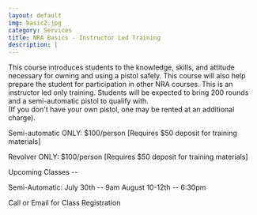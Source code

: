 ```yaml
---
layout: default
img: basic2.jpg
category: Services
title: NRA Basics - Instructor Led Training
description: |
---
```

This course introduces students to the knowledge, skills, and attitude necessary for owning and using a pistol safely. This course will also help prepare the student for participation in other NRA courses. This is an instructor led only training. 
Students will be expected to bring 200 rounds and a semi-automatic pistol to qualify with.    
(If you don't have your own pistol, one may be rented at an additional charge).  

     
Semi-automatic ONLY: $100/person [Requires $50 deposit for training materials]

Revolver ONLY: $100/person [Requires $50 deposit for training materials]


Upcoming Classes -- 

Semi-Automatic: July 30th -- 9am
                August 10-12th -- 6:30pm


Call or Email for Class Registration
